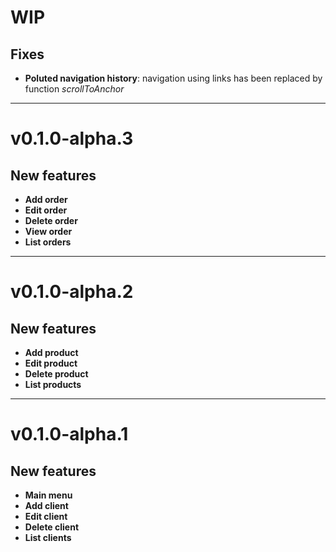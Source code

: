 # WIP
## Fixes
* **Poluted navigation history**: navigation using links has been replaced by function *scrollToAnchor*

---

# v0.1.0-alpha.3
## New features
* **Add order**
* **Edit order**
* **Delete order**
* **View order**
* **List orders**

---

# v0.1.0-alpha.2
## New features
* **Add product**
* **Edit product**
* **Delete product**
* **List products**

---

# v0.1.0-alpha.1
## New features
* **Main menu**
* **Add client**
* **Edit client**
* **Delete client**
* **List clients**